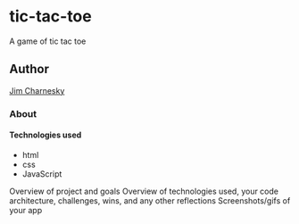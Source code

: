 # tic-tac-toe

A game of tic tac toe

## Author

[Jim Charnesky](https://github.com/BigBike96/)

### About

#### Technologies used
* html
* css
* JavaScript

Overview of project and goals
Overview of technologies used, your code architecture, challenges, wins, and any other reflections
Screenshots/gifs of your app
